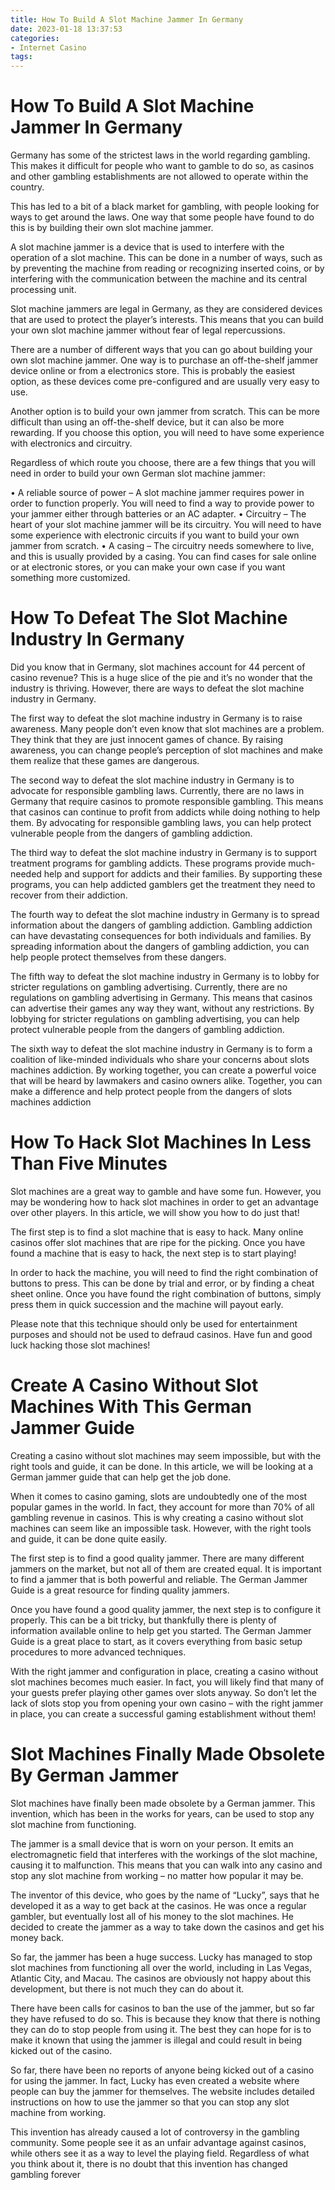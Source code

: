 ```yaml
---
title: How To Build A Slot Machine Jammer In Germany 
date: 2023-01-18 13:37:53
categories:
- Internet Casino
tags:
---
```



#  How To Build A Slot Machine Jammer In Germany 



Germany has some of the strictest laws in the world regarding gambling. This makes it difficult for people who want to gamble to do so, as casinos and other gambling establishments are not allowed to operate within the country. 

This has led to a bit of a black market for gambling, with people looking for ways to get around the laws. One way that some people have found to do this is by building their own slot machine jammer.

A slot machine jammer is a device that is used to interfere with the operation of a slot machine. This can be done in a number of ways, such as by preventing the machine from reading or recognizing inserted coins, or by interfering with the communication between the machine and its central processing unit.

Slot machine jammers are legal in Germany, as they are considered devices that are used to protect the player’s interests. This means that you can build your own slot machine jammer without fear of legal repercussions.

There are a number of different ways that you can go about building your own slot machine jammer. One way is to purchase an off-the-shelf jammer device online or from a electronics store. This is probably the easiest option, as these devices come pre-configured and are usually very easy to use. 

Another option is to build your own jammer from scratch. This can be more difficult than using an off-the-shelf device, but it can also be more rewarding. If you choose this option, you will need to have some experience with electronics and circuitry. 

Regardless of which route you choose, there are a few things that you will need in order to build your own German slot machine jammer: 

• A reliable source of power – A slot machine jammer requires power in order to function properly. You will need to find a way to provide power to your jammer either through batteries or an AC adapter. 
• Circuitry – The heart of your slot machine jammer will be its circuitry. You will need to have some experience with electronic circuits if you want to build your own jammer from scratch. 
• A casing – The circuitry needs somewhere to live, and this is usually provided by a casing. You can find cases for sale online or at electronic stores, or you can make your own case if you want something more customized.

#  How To Defeat The Slot Machine Industry In Germany 

Did you know that in Germany, slot machines account for 44 percent of casino revenue? This is a huge slice of the pie and it’s no wonder that the industry is thriving. However, there are ways to defeat the slot machine industry in Germany.

The first way to defeat the slot machine industry in Germany is to raise awareness. Many people don’t even know that slot machines are a problem. They think that they are just innocent games of chance. By raising awareness, you can change people’s perception of slot machines and make them realize that these games are dangerous.

The second way to defeat the slot machine industry in Germany is to advocate for responsible gambling laws. Currently, there are no laws in Germany that require casinos to promote responsible gambling. This means that casinos can continue to profit from addicts while doing nothing to help them. By advocating for responsible gambling laws, you can help protect vulnerable people from the dangers of gambling addiction.

The third way to defeat the slot machine industry in Germany is to support treatment programs for gambling addicts. These programs provide much-needed help and support for addicts and their families. By supporting these programs, you can help addicted gamblers get the treatment they need to recover from their addiction.

The fourth way to defeat the slot machine industry in Germany is to spread information about the dangers of gambling addiction. Gambling addiction can have devastating consequences for both individuals and families. By spreading information about the dangers of gambling addiction, you can help people protect themselves from these dangers.

The fifth way to defeat the slot machine industry in Germany is to lobby for stricter regulations on gambling advertising. Currently, there are no regulations on gambling advertising in Germany. This means that casinos can advertise their games any way they want, without any restrictions. By lobbying for stricter regulations on gambling advertising, you can help protect vulnerable people from the dangers of gambling addiction.

The sixth way to defeat the slot machine industry in Germany is to form a coalition of like-minded individuals who share your concerns about slots machines addiction. By working together, you can create a powerful voice that will be heard by lawmakers and casino owners alike. Together, you can make a difference and help protect people from the dangers of slots machines addiction

#  How To Hack Slot Machines In Less Than Five Minutes 

Slot machines are a great way to gamble and have some fun. However, you may be wondering how to hack slot machines in order to get an advantage over other players. In this article, we will show you how to do just that!

The first step is to find a slot machine that is easy to hack. Many online casinos offer slot machines that are ripe for the picking. Once you have found a machine that is easy to hack, the next step is to start playing!

In order to hack the machine, you will need to find the right combination of buttons to press. This can be done by trial and error, or by finding a cheat sheet online. Once you have found the right combination of buttons, simply press them in quick succession and the machine will payout early.

Please note that this technique should only be used for entertainment purposes and should not be used to defraud casinos. Have fun and good luck hacking those slot machines!

#  Create A Casino Without Slot Machines With This German Jammer Guide 

Creating a casino without slot machines may seem impossible, but with the right tools and guide, it can be done. In this article, we will be looking at a German jammer guide that can help get the job done.

When it comes to casino gaming, slots are undoubtedly one of the most popular games in the world. In fact, they account for more than 70% of all gambling revenue in casinos. This is why creating a casino without slot machines can seem like an impossible task. However, with the right tools and guide, it can be done quite easily.

The first step is to find a good quality jammer. There are many different jammers on the market, but not all of them are created equal. It is important to find a jammer that is both powerful and reliable. The German Jammer Guide is a great resource for finding quality jammers.

Once you have found a good quality jammer, the next step is to configure it properly. This can be a bit tricky, but thankfully there is plenty of information available online to help get you started. The German Jammer Guide is a great place to start, as it covers everything from basic setup procedures to more advanced techniques.

With the right jammer and configuration in place, creating a casino without slot machines becomes much easier. In fact, you will likely find that many of your guests prefer playing other games over slots anyway. So don’t let the lack of slots stop you from opening your own casino – with the right jammer in place, you can create a successful gaming establishment without them!

#  Slot Machines Finally Made Obsolete By German Jammer

Slot machines have finally been made obsolete by a German jammer. This invention, which has been in the works for years, can be used to stop any slot machine from functioning.

The jammer is a small device that is worn on your person. It emits an electromagnetic field that interferes with the workings of the slot machine, causing it to malfunction. This means that you can walk into any casino and stop any slot machine from working – no matter how popular it may be.

The inventor of this device, who goes by the name of “Lucky”, says that he developed it as a way to get back at the casinos. He was once a regular gambler, but eventually lost all of his money to the slot machines. He decided to create the jammer as a way to take down the casinos and get his money back.

So far, the jammer has been a huge success. Lucky has managed to stop slot machines from functioning all over the world, including in Las Vegas, Atlantic City, and Macau. The casinos are obviously not happy about this development, but there is not much they can do about it.

There have been calls for casinos to ban the use of the jammer, but so far they have refused to do so. This is because they know that there is nothing they can do to stop people from using it. The best they can hope for is to make it known that using the jammer is illegal and could result in being kicked out of the casino.

So far, there have been no reports of anyone being kicked out of a casino for using the jammer. In fact, Lucky has even created a website where people can buy the jammer for themselves. The website includes detailed instructions on how to use the jammer so that you can stop any slot machine from working.

This invention has already caused a lot of controversy in the gambling community. Some people see it as an unfair advantage against casinos, while others see it as a way to level the playing field. Regardless of what you think about it, there is no doubt that this invention has changed gambling forever